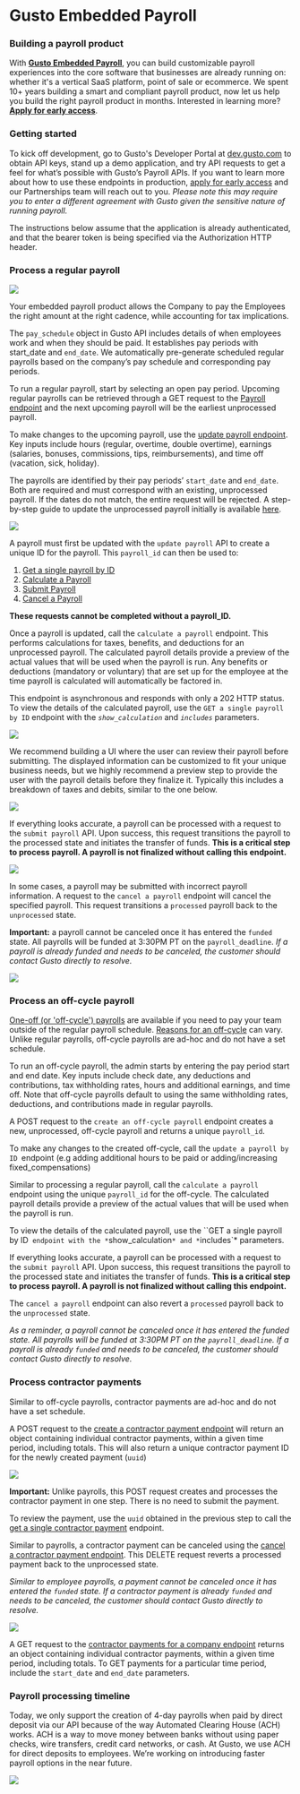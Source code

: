 # Gusto Embedded Payroll

### Building a payroll product

With **[Gusto Embedded Payroll](https://gusto.com/embedded-payroll)**, you can build customizable payroll experiences into the core software that businesses are already running on: whether it's a vertical SaaS platform, point of sale or ecommerce. We spent 10+ years building a smart and compliant payroll product, now let us help you build the right payroll product in months. Interested in learning more? [**Apply for early access**](https://gusto-embedded-payroll.typeform.com/to/iomAQIj3?utm_source=docs).

### Getting started

To kick off development, go to Gusto's Developer Portal at [dev.gusto.com](https://dev.gusto.com/) to obtain API keys, stand up a demo application, and try API requests to get a feel for what’s possible with Gusto’s Payroll APIs. If you want to learn more about how to use these endpoints in production, [apply for early access](https://gusto-embedded-payroll.typeform.com/to/iomAQIj3?utm_source=docs) and our Partnerships team will reach out to you. *Please note this may require you to enter a different agreement with Gusto given the sensitive nature of running payroll.*

The instructions below assume that the application is already authenticated, and that the bearer token is being specified via the Authorization HTTP header.

### Process a regular payroll
![](../../assets/images/payroll-flow.png)

Your embedded payroll product allows the Company to pay the Employees the right amount at the right cadence, while accounting for tax implications.

The `pay_schedule` object in Gusto API includes details of when employees work and when they should be paid. It establishes pay periods with start_date and `end_date`. We automatically pre-generate scheduled regular payrolls based on the company’s pay schedule and corresponding pay periods.

To run a regular payroll, start by selecting an open pay period. Upcoming regular payrolls can be retrieved through a GET request to the [Payroll endpoint](https://docs.gusto.com/docs/api/reference/Gusto-API.v1.yaml/paths/~1v1~1companies~1%7Bcompany_id%7D~1payrolls/get) and the next upcoming payroll will be the earliest unprocessed payroll.

To make changes to the upcoming payroll, use the [update payroll endpoint](https://docs.gusto.com/docs/api/reference/Gusto-API.v1.yaml/paths/~1v1~1companies~1%7Bcompany_id%7D~1payrolls~1%7Bpay_period_start_date%7D~1%7Bpay_period_end_date%7D/put). Key inputs include hours (regular, overtime, double overtime), earnings (salaries, bonuses, commissions, tips, reimbursements), and time off (vacation, sick, holiday).

The payrolls are identified by their pay periods’ `start_date` and `end_date`. Both are required and must correspond with an existing, unprocessed payroll. If the dates do not match, the entire request will be rejected. A step-by-step guide to update the unprocessed payroll initially is available [here](https://docs.gusto.com/docs/api/docs/guides/Updating%20Payrolls.md).

![](../../assets/images/GEP02.png)

A payroll must first be updated with the `update payroll` API to create a unique ID for the payroll. This `payroll_id` can then be used to:
1. [Get a single payroll by ID](https://docs.gusto.com/docs/api/reference/Gusto-API.v1.yaml/paths/~1v1~1companies~1%7Bcompany_id%7D~1payrolls~1%7Bpayroll_id%7D/get)
2. [Calculate a Payroll](https://docs.gusto.com/docs/api/reference/Gusto-API.v1.yaml/paths/~1v1~1companies~1%7Bcompany_id%7D~1payrolls~1%7Bpayroll_id%7D~1calculate/put)
3. [Submit Payroll](https://docs.gusto.com/docs/api/reference/Gusto-API.v1.yaml/paths/~1v1~1companies~1%7Bcompany_id%7D~1payrolls~1%7Bpayroll_Id%7D~1submit/put)
4. [Cancel a Payroll](https://docs.gusto.com/docs/api/reference/Gusto-API.v1.yaml/paths/~1v1~1companies~1%7Bcompany_id%7D~1payrolls~1%7Bpayroll_id%7D~1cancel/put)

**These requests cannot be completed without a payroll_ID.**

Once a payroll is updated, call the `calculate a payroll` endpoint. This performs calculations for taxes, benefits, and deductions for an unprocessed payroll. The calculated payroll details provide a preview of the actual values that will be used when the payroll is run. Any benefits or deductions (mandatory or voluntary) that are set up for the employee at the time payroll is calculated will automatically be factored in.

This endpoint is asynchronous and responds with only a 202 HTTP status. To view the details of the calculated payroll, use the `GET a single payroll by ID` endpoint with the *`show_calculation`* and *`includes`* parameters.

![](../../assets/images/GEP03.png)

We recommend building a UI where the user can review their payroll before submitting. The displayed information can be customized to fit your unique business needs, but we highly recommend a preview step to provide the user with the payroll details before they finalize it. Typically this includes a breakdown of taxes and debits, similar to the one below. 

![](../../assets/images/preview.png)

If everything looks accurate, a payroll can be processed with a request to the `submit payroll` API. Upon success, this request transitions the payroll to the processed state and initiates the transfer of funds. **This is a critical step to process payroll. A payroll is not finalized without calling this endpoint.**

![](../../assets/images/GEP04.png)

In some cases, a payroll may be submitted with incorrect payroll information. A request to the `cancel a payroll` endpoint will cancel the specified payroll. This request transitions a `processed` payroll back to the `unprocessed` state. 

**Important:** a payroll cannot be canceled once it has entered the `funded` state. All payrolls will be funded at 3:30PM PT on the `payroll_deadline`. *If a payroll is already funded and needs to be canceled, the customer should contact Gusto directly to resolve.*

![](../../assets/images/GEP05.png)

### Process an off-cycle payroll

[One-off (or 'off-cycle') payrolls](https://support.gusto.com/payroll/processing-payrolls/off-cycle-payrolls/999908231/Run-an-off-cycle-payroll.htm) are available if you need to pay your team outside of the regular payroll schedule. [Reasons for an off-cycle](https://support.gusto.com/payroll/processing-payrolls/off-cycle-payrolls/1019772541/Reasons-for-running-an-off-cycle-payroll.htm) can vary. Unlike regular payrolls, off-cycle payrolls are ad-hoc and do not have a set schedule.

To run an off-cycle payroll, the admin starts by entering the pay period start and end date. Key inputs include check date, any deductions and contributions, tax withholding rates, hours and additional earnings, and time off. Note that off-cycle payrolls default to using the same withholding rates, deductions, and contributions made in regular payrolls.

A POST request to the `create an off-cycle payroll` endpoint creates a new, unprocessed, off-cycle payroll and returns a unique `payroll_id`. 

To make any changes to the created off-cycle, call the `update a payroll by ID `endpoint (e.g adding additional hours to be paid or adding/increasing fixed_compensations)

Similar to processing a regular payroll, call the `calculate a payroll` endpoint using the unique `payroll_id` for the off-cycle. The calculated payroll details provide a preview of the actual values that will be used when the payroll is run.

To view the details of the calculated payroll, use the ``GET a single payroll by ID` endpoint with the *`show_calculation`* and *`includes`* parameters.

If everything looks accurate, a payroll can be processed with a request to the `submit payroll` API. Upon success, this request transitions the payroll to the processed state and initiates the transfer of funds. **This is a critical step to process payroll. A payroll is not finalized without calling this endpoint.**

The `cancel a payroll` endpoint can also revert a `processed` payroll back to the `unprocessed` state. 

*As a reminder, a payroll cannot be canceled once it has entered the funded state. All payrolls will be funded at 3:30PM PT on the `payroll_deadline`. If a payroll is already `funded` and needs to be canceled, the customer should contact Gusto directly to resolve.*

### Process contractor payments

Similar to off-cycle payrolls, contractor payments are ad-hoc and do not have a set schedule.

A POST request to the [create a contractor payment endpoint](https://docs.gusto.com/docs/api/reference/Gusto-API.v1.yaml/paths/~1v1~1companies~1%7Bcompany_id%7D~1contractor_payments/post) will return an object containing individual contractor payments, within a given time period, including totals. This will also return a unique contractor payment ID for the newly created payment (`uuid`)

![](../../assets/images/Contractor-payments-1.png)

**Important:** Unlike payrolls, this POST request creates and processes the contractor payment in one step. There is no need to submit the payment.

To review the payment, use the `uuid` obtained in the previous step to call the [get a single contractor payment](https://docs.gusto.com/docs/api/reference/Gusto-API.v1.yaml/paths/~1v1~1companies~1%7Bcompany_id%7D~1contractor_payments~1%7Bcontractor_payment_id%7D/get) endpoint. 

Similar to payrolls, a contractor payment can be canceled using the [cancel a contractor payment endpoint](https://docs.gusto.com/docs/api/reference/Gusto-API.v1.yaml/paths/~1v1~1companies~1%7Bcompany_id%7D~1contractor_payments~1%7Bcontractor_payment_id%7D/delete). This DELETE request reverts a processed payment back to the unprocessed state. 

*Similar to employee payrolls, a payment cannot be canceled once it has entered the `funded` state. If a contractor payment is already `funded` and needs to be canceled, the customer should contact Gusto directly to resolve.*

![](../../assets/images/Contractor-payments-2.png)

A GET request to the [contractor payments for a company endpoint](https://docs.gusto.com/docs/api/reference/Gusto-API.v1.yaml/paths/~1v1~1companies~1%7Bcompany_id%7D~1contractor_payments/get) returns an object containing individual contractor payments, within a given time period, including totals. To GET payments for a particular time period, include the `start_date` and `end_date` parameters.

### Payroll processing timeline
Today, we only support the creation of 4-day payrolls when paid by direct deposit via our API because of the way Automated Clearing House (ACH) works. ACH is a way to move money between banks without using paper checks, wire transfers, credit card networks, or cash. At Gusto, we use ACH for direct deposits to employees. We’re working on introducing faster payroll options in the near future. 

![](../../assets/images/4-day-processing.png)

